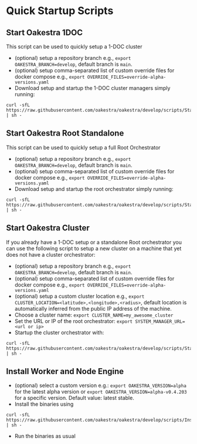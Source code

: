 # Quick Startup Scripts

## Start Oakestra 1DOC 

This script can be used to quickly setup a 1-DOC cluster

- (optional) setup a repository branch e.g., `export OAKESTRA_BRANCH=develop`, default branch is `main`.
- (optional) setup comma-separated list of custom override files for docker compose e.g., `export OVERRIDE_FILES=override-alpha-versions.yaml`
- Download setup and startup the 1-DOC cluster managers simply running:
```
curl -sfL https://raw.githubusercontent.com/oakestra/oakestra/develop/scripts/StartOakestraFull.sh | sh - 
```

## Start Oakestra Root Standalone

This script can be used to quickly setup a full Root Orchestrator

- (optional) setup a repository branch e.g., `export OAKESTRA_BRANCH=develop`, default branch is `main`.
- (optional) setup comma-separated list of custom override files for docker compose e.g., `export OVERRIDE_FILES=override-alpha-versions.yaml`
- Download setup and startup the root orchestrator simply running:
```
curl -sfL https://raw.githubusercontent.com/oakestra/oakestra/develop/scripts/StartOakestraRoot.sh | sh - 
```

## Start Oakestra Cluster

If you already have a 1-DOC setup or a standalone Root orchestrator you can use the following script to setup a new cluster on a machine that yet does not have a cluster orchestrator:

- (optional) setup a repository branch e.g., `export OAKESTRA_BRANCH=develop`, default branch is `main`.
- (optional) setup comma-separated list of custom override files for docker compose e.g., `export OVERRIDE_FILES=override-alpha-versions.yaml`
- (optional) setup a custom cluster location e.g., `export CLUSTER_LOCATION=<latitude>,<longitude>,<radius>`, default location is automatically inferred from the public IP address of the machine. 
- Choose a cluster name: 
`export CLUSTER_NAME=my_awesome_cluster`
- Set the URL or IP of the root orchestrator:
`export SYSTEM_MANAGER_URL=<url or ip>`
- Startup the cluster orchestrator with:
```
curl -sfL https://raw.githubusercontent.com/oakestra/oakestra/develop/scripts/StartOakestraCluster.sh | sh - 
```

## Install Worker and Node Engine
- (optional) select a custom version e.g.: `export OAKESTRA_VERSION=alpha` for the latest alpha version or `export OAKESTRA_VERSION=alpha-v0.4.203` for a specific version. Default value: latest stable. 
- Install the binaries using
```
curl -sfL https://raw.githubusercontent.com/oakestra/oakestra/develop/scripts/InstallOakestraWorker.sh | sh - 
```
- Run the binaries as usual